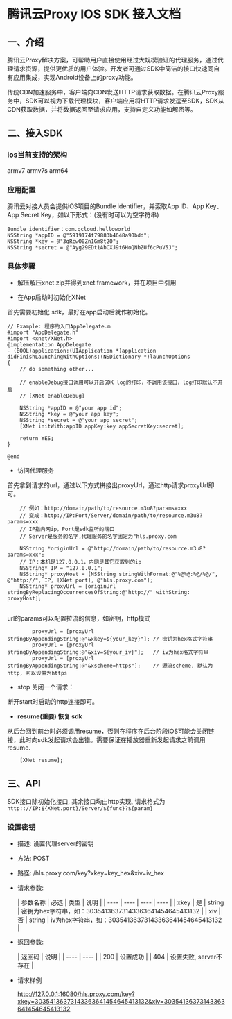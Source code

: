 # 腾讯云Proxy IOS SDK 接入文档

## 一、介绍

腾讯云Proxy解决方案，可帮助用户直接使用经过大规模验证的代理服务，通过代理请求资源，提供更优质的用户体验。开发者可通过SDK中简洁的接口快速同自有应用集成，实现Android设备上的proxy功能。

传统CDN加速服务中，客户端向CDN发送HTTP请求获取数据。在腾讯云Proxy服务中，SDK可以视为下载代理模块，客户端应用将HTTP请求发送至SDK，SDK从CDN获取数据，并将数据返回至请求应用，支持自定义功能如解密等。


## 二、接入SDK

### ios当前支持的架构
armv7 armv7s arm64

### 应用配置
腾讯云对接人员会提供iOS项目的Bundle identifier，并索取App ID、App Key、App Secret Key，如以下形式：(没有时可以为空字符串)
```
Bundle identifier：com.qcloud.helloworld
NSString *appID = @"5919174f79883b4648a90bdd";
NSString *key = @"3qRcwO0Zn1Gm8t2O";
NSString *secret = @"Ayg29EDt1AbCXJ9t6HoQNbZUf6cPuV5J";
```

### 具体步骤

- 解压解压xnet.zip并得到xnet.framework，并在项目中引用

- 在App启动时初始化XNet

首先需要初始化 sdk，最好在app启动后就作初始化。

```
// Example: 程序的入口AppDelegate.m
#import "AppDelegate.h"
#import <xnet/XNet.h>
@implementation AppDelegate
- (BOOL)application:(UIApplication *)application didFinishLaunchingWithOptions:(NSDictionary *)launchOptions
{
    // do something other...

    // enableDebug接口调用可以开启SDK log的打印，不调用该接口，log打印默认不开启
    // [XNet enableDebug]

    NSString *appID = @"your app id";
    NSString *key = @"your app key";
    NSString *secret = @"your app secret";
    [XNet initWith:appID appKey:key appSecretKey:secret];

    return YES;
}

@end
 ```

- 访问代理服务

首先拿到请求的url，通过以下方式拼接出proxyUrl，通过http请求proxyUrl即可。

```
    // 例如：http://domain/path/to/resource.m3u8?params=xxx
    // 变成：http://IP:Port/Server/domain/path/to/resource.m3u8?params=xxx
    // IP指内网ip，Port是sdk监听的端口
    // Server是服务的名字,代理服务的名字固定为"hls.proxy.com

    NSString *originUrl = @"http://domain/path/to/resource.m3u8?params=xxx";
    // IP：本机是127.0.0.1，内网是其它获取到的ip
    NSString* IP = "127.0.0.1"; 
    NSString* proxyHost = [NSString stringWithFormat:@"%@%@:%@/%@/", @"http://", IP, [XNet port], @"hls.proxy.com"];
    NSString* proxyUrl = [originUrl stringByReplacingOccurrencesOfString:@"http://" withString: proxyHost];
    
```

url的params可以配置拉流的信息，如密钥，http模式
```
        proxyUrl = [proxyUrl stringByAppendingString:@"&xkey=${your_key}"]; // 密钥为hex格式字符串
		proxyUrl = [proxyUrl stringByAppendingString:@"&xiv=${your_iv}"];   // iv为hex格式字符串
		proxyUrl = [proxyUrl stringByAppendingString:@"&xscheme=https"];    // 源流scheme, 默认为http, 可以设置为https
```

- stop 关闭一个请求：

断开start时启动的http连接即可。

- **resume(重要) 恢复 sdk**

从后台回到前台时必须调用resume，否则在程序在后台阶段iOS可能会关闭链接，此时向sdk发起请求会出错。需要保证在播放器重新发起请求之前调用resume.

```
    [XNet resume];
```

## 三、API
SDK接口除初始化接口, 其余接口均由http实现, 请求格式为`http:://IP:${XNet.port}/Server/${func}?${param}`

### 设置密钥
- 描述: 设置代理server的密钥

- 方法: POST

- 路径: /hls.proxy.com/key?xkey=key_hex&xiv=iv_hex

- 请求参数:

  |  参数名称   | 必选 | 类型 | 说明 |
        |  ----  | ----   | ---- | ----  |
  | xkey  | 是 | string | 密钥为hex字符串，如：30354136373143363641454645413132 |
  | xiv  | 否 | string | iv为hex字符串，如：30354136373143363641454645413132 |

- 返回参数:

  |  返回码   | 说明 |
        |  ----  | ----  |
  | 200  | 设置成功 |
  | 404  | 设置失败, server不存在 |

- 请求样例

  http://127.0.0.1:16080/hls.proxy.com/key?xkey=30354136373143363641454645413132&xiv=30354136373143363641454645413132

